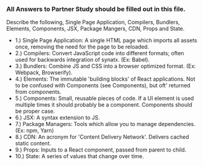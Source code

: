 ### All Answers to Partner Study should be filled out in this file.
Describe the following, Single Page Application, Compilers, Bundlers, Elements, Components, JSX, Package Mangers, CDN, Props and State.
 *  1.) Single Page Application: 
    A single HTML page which imports all assets once, removing the need for the page to be reloaded.
 *  2.) Compilers:
 		Convert JavaScript code into different formats; often used for backwards integration of synatx. (Ex: Babel). 
 *  3.) Bundlers:
 		Combine JS and CSS into a browser optimized format. (Ex: Webpack, Browserify).
 *  4.) Elements:
 		The immutable 'building blocks' of React applications. Not to be confused with Components (see Components), but oft' returned from components. 
 *  5.) Components:
 		Small, reusable pieces of code. If a UI element is used multiple times it should probably be a component. Components should be proper case.
 *  6.) JSX:
 		A syntax extension to JS.
 *  7.) Package Managers:
 		Tools which allow you to manage dependencies. (Ex: npm, Yarn)
 *  8.) CDN:
 		An acronym for 'Content Delivery Network'. Delivers cached static content.
 *  9.) Props:
 		Inputs to a React component, passed from parent to child.
 * 10.) State:
 		A series of values that change over time.